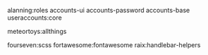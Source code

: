 alanning:roles
accounts-ui
accounts-password
accounts-base
useraccounts:core

meteortoys:allthings 

fourseven:scss
fortawesome:fontawesome
raix:handlebar-helpers